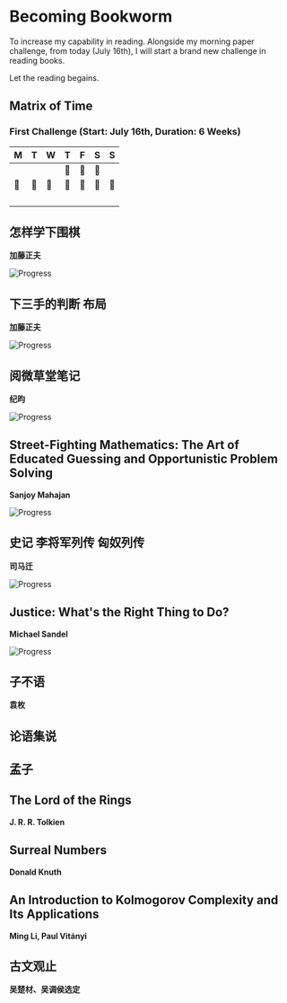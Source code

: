 # Becoming Bookworm

To increase my capability in reading. Alongside my morning paper challenge, from today (July 16th), I will start a brand new challenge in reading books.

Let the reading begains.


## Matrix of Time

### First Challenge (Start: July 16th, Duration: 6 Weeks)

| M      | T      | W      | T      | F      | S      | S      |
|--------|--------|--------|--------|--------|--------|--------|
|        |        |        | :tada: | :tada: | :tada: |        |
| :tada: | :tada: | :tada: | :tada: | :tada: | :tada: | :tada: |
|        |        |        |        |        |        |        |
|        |        |        |        |        |        |        |
|        |        |        |        |        |        |        |
|        |        |        |        |        |        |        |

## 怎样学下围棋

__加藤正夫__

![Progress](https://progress-bar.dev/208/?scale=208&title=怎样学下围棋%20%20%20%20%20&width=720&suffix=)

## 下三手的判断 布局

__加藤正夫__

![Progress](https://progress-bar.dev/27?scale=183&title=下三手的判断%20布局%20%20%20%20%20%20&width=720&suffix=)


## 阅微草堂笔记

__纪昀__

![Progress](https://progress-bar.dev/69/?scale=591&title=阅微草堂笔记%20%20%20%20%20&width=720&suffix=)

## Street-Fighting Mathematics: The Art of Educated Guessing and Opportunistic Problem Solving

__Sanjoy Mahajan__

![Progress](https://progress-bar.dev/12/?scale=121&title=Street-Fighting%20Mathematics&width=720&suffix=)

## 史记 李将军列传 匈奴列传

__司马迁__

![Progress](https://progress-bar.dev/60/?scale=110&title=史记%20李将军列传%20匈奴列传%20%20%20%20%20%20%20%20%20&width=720&suffix=)

## Justice: What's the Right Thing to Do?

__Michael Sandel__

![Progress](https://progress-bar.dev/19/?scale=384&title=Justice&width=720&suffix=)

## 子不语

__袁枚__

## 论语集说

## 孟子

## The Lord of the Rings

__J. R. R. Tolkien__

## Surreal Numbers

__Donald Knuth__

## An Introduction to Kolmogorov Complexity and Its Applications

__Ming Li, Paul Vitányi__

## 古文观止

__吴楚材、吴调侯选定__
